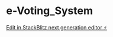 # e-Voting_System

[Edit in StackBlitz next generation editor ⚡️](https://stackblitz.com/~/github.com/dishantyadav04/e-Voting_System)